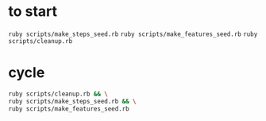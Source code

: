 # to start
`ruby scripts/make_steps_seed.rb`
`ruby scripts/make_features_seed.rb`
`ruby scripts/cleanup.rb`

# cycle
``` bash
ruby scripts/cleanup.rb && \
ruby scripts/make_steps_seed.rb && \
ruby scripts/make_features_seed.rb
```

